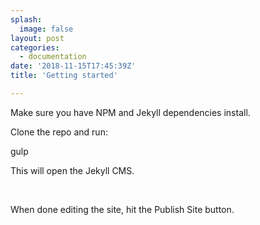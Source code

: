 ```yaml
---
splash:
  image: false
layout: post
categories:
  - documentation
date: '2018-11-15T17:45:39Z'
title: 'Getting started'

---
```

<p>Make sure you have NPM and Jekyll dependencies install.</p><p>Clone the repo and run:</p><p>gulp</p><p>This will open the Jekyll CMS.</p><p><br></p><p>When done editing the site, hit the Publish Site button.</p>